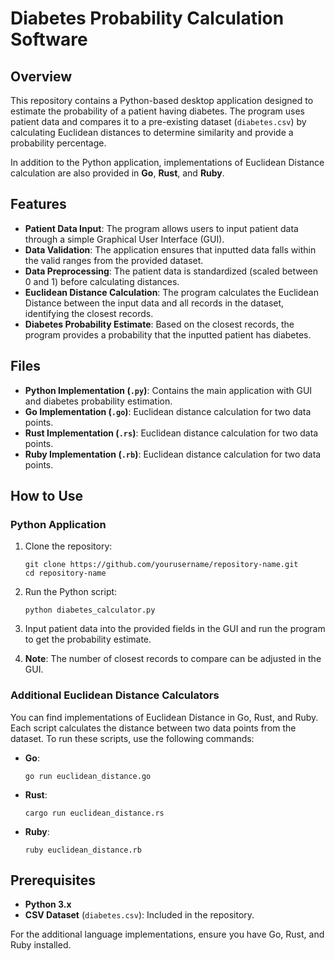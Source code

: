
# Diabetes Probability Calculation Software

## Overview

This repository contains a Python-based desktop application designed to estimate the probability of a patient having diabetes. The program uses patient data and compares it to a pre-existing dataset (`diabetes.csv`) by calculating Euclidean distances to determine similarity and provide a probability percentage.

In addition to the Python application, implementations of Euclidean Distance calculation are also provided in **Go**, **Rust**, and **Ruby**.

## Features

- **Patient Data Input**: The program allows users to input patient data through a simple Graphical User Interface (GUI).
- **Data Validation**: The application ensures that inputted data falls within the valid ranges from the provided dataset.
- **Data Preprocessing**: The patient data is standardized (scaled between 0 and 1) before calculating distances.
- **Euclidean Distance Calculation**: The program calculates the Euclidean Distance between the input data and all records in the dataset, identifying the closest records.
- **Diabetes Probability Estimate**: Based on the closest records, the program provides a probability that the inputted patient has diabetes.

## Files

- **Python Implementation (`.py`)**: Contains the main application with GUI and diabetes probability estimation.
- **Go Implementation (`.go`)**: Euclidean distance calculation for two data points.
- **Rust Implementation (`.rs`)**: Euclidean distance calculation for two data points.
- **Ruby Implementation (`.rb`)**: Euclidean distance calculation for two data points.

## How to Use

### Python Application

1. Clone the repository:
    ```
    git clone https://github.com/yourusername/repository-name.git
    cd repository-name
    ```

2. Run the Python script:
    ```
    python diabetes_calculator.py
    ```

3. Input patient data into the provided fields in the GUI and run the program to get the probability estimate.

4. **Note**: The number of closest records to compare can be adjusted in the GUI.

### Additional Euclidean Distance Calculators

You can find implementations of Euclidean Distance in Go, Rust, and Ruby. Each script calculates the distance between two data points from the dataset. To run these scripts, use the following commands:

- **Go**:
    ```
    go run euclidean_distance.go
    ```

- **Rust**:
    ```
    cargo run euclidean_distance.rs
    ```

- **Ruby**:
    ```
    ruby euclidean_distance.rb
    ```

## Prerequisites

- **Python 3.x**
- **CSV Dataset** (`diabetes.csv`): Included in the repository.

For the additional language implementations, ensure you have Go, Rust, and Ruby installed.



 
